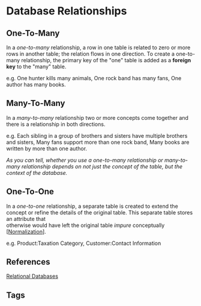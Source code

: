 # Database Relationships

**One-To-Many**
---
In a *one-to-many* relationship, a row in one table is related to zero or more rows in another table; the
relation flows in one direction. To create a one-to-many relationship, the primary key of the "one" table
is added as a **foreign key** to the "many" table.

e.g. One hunter kills many animals, One rock band has many fans, One author has many books.  

**Many-To-Many**
---
In a *many-to-many* relationship two or more concepts come together and there is a relationship in both
directions.

e.g. Each sibling in a group of brothers and sisters have multiple brothers and sisters, 
Many fans support more than one rock band, Many books are written by more than one author.  

*As you can tell, whether you use a one-to-many relationship or many-to-many relationship 
depends on not just the concept of the table, but the context of the database.*  

**One-To-One**
---
In a *one-to-one* relationship, a separate table is created to extend the concept or 
refine the details of the original table. This separate table stores an attribute that  
otherwise would have left the original table *impure* conceptually [[Normalization](../202211210439)]. 

e.g. Product:Taxation Category, Customer:Contact Information

## References
[Relational Databases](../202211160507)

## Tags
